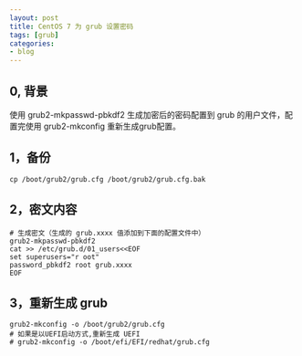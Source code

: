 ```yaml
---
layout: post
title: CentOS 7 为 grub 设置密码
tags: [grub]
categories:
- blog
---
```



## 0, 背景
使用 grub2-mkpasswd-pbkdf2  生成加密后的密码配置到 grub 的用户文件，配置完使用 grub2-mkconfig 重新生成grub配置。

## 1，备份

```
cp /boot/grub2/grub.cfg /boot/grub2/grub.cfg.bak
```

## 2，密文内容

```
# 生成密文（生成的 grub.xxxx 值添加到下面的配置文件中）
grub2-mkpasswd-pbkdf2
cat >> /etc/grub.d/01_users<<EOF
set superusers="r oot"
password_pbkdf2 root grub.xxxx
EOF
```

## 3，重新生成 grub

```
grub2-mkconfig -o /boot/grub2/grub.cfg
# 如果是以UEFI启动方式,重新生成 UEFI
# grub2-mkconfig -o /boot/efi/EFI/redhat/grub.cfg
```





